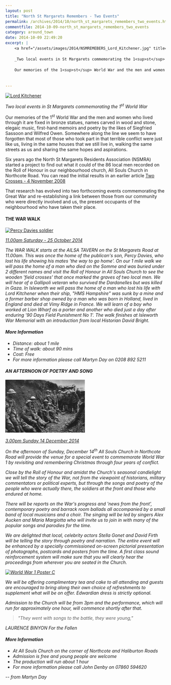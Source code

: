 ```yaml
---
layout: post
title: "North St Margarets Remembers - Two Events"
permalink: /archives/2014/10/north_st_margarets_remembers_two_events.html
commentfile: 2014-10-09-north_st_margarets_remembers_two_events
category: around_town
date: 2014-10-09 22:49:20
excerpt: |
    <a href="/assets/images/2014/NSMREMEBERS_Lord_Kitchener.jpg" title="See larger version of - Lord Kitchener"><img src="/assets/images/2014/NSMREMEBERS_Lord_Kitchener_thumb.jpg" width="150" height="204" alt="Lord Kitchener" class="photo right" /></a>
    
    _Two local events in St Margarets commemorating the 1<sup>st</sup> World War_
    
    Our memories of the 1<sup>st</sup> World War and the men and women who lived through it are fixed in bronze statues, names carved in wood and stone, elegaic music, first-hand memoirs and poetry by the likes of Siegfried Sassoon and Wilfred Owen. Somewhere along the line we seem to have forgotten that most of those who took part in that terrible conflict were just like us, living in the same houses that we still live in,  walking the same streets as us and sharing the same hopes and aspirations.
    

---
```


<a href="/assets/images/2014/NSMREMEBERS_Lord_Kitchener.jpg" title="See larger version of - Lord Kitchener"><img src="/assets/images/2014/NSMREMEBERS_Lord_Kitchener_thumb.jpg" width="250" height="341" alt="Lord Kitchener" class="photo right" /></a>

*Two local events in St Margarets commemorating the 1<sup>st</sup> World War*

Our memories of the 1<sup>st</sup> World War and the men and women who lived through it are fixed in bronze statues, names carved in wood and stone, elegaic music, first-hand memoirs and poetry by the likes of Siegfried Sassoon and Wilfred Owen. Somewhere along the line we seem to have forgotten that most of those who took part in that terrible conflict were just like us, living in the same houses that we still live in, walking the same streets as us and sharing the same hopes and aspirations.

Six years ago the North St Margarets Residents Association (NSMRA) started a project to find out what it could of the 86 local men recorded on the Roll of Honour in our neighbourhood church, All Souls Church in Northcote Road. You can read the initial results in an earlier article [Two Crosses - 4 November 2008](https://stmargarets.london/archives/2008/11/two_crosses.html)

That research has evolved into two forthcoming events commemorating the Great War and re-establishing a link between those from our community who were directly involved and us, the present occupants of the neighbourhood who have taken their place.

#### THE WAR WALK

<a href="/assets/images/2014/NSMREMEBERS_Percy_Davies_-_soldier.jpg" title="See larger version of - Percy Davies   soldier"><img src="/assets/images/2014/NSMREMEBERS_Percy_Davies_-_soldier_thumb.jpg" width="250" height="562" alt="Percy Davies   soldier" class="photo right" /></a>

<em>[11.00am Saturday - 25 October 2014](https://stmargarets.london/event/event/200705144673</em>)

The WAR WALK starts at the AILSA TAVERN on the St Margarets Road at 11.00am. This was once the home of the publican's son, Percy Davies, who lost his life showing his mates 'the way to go home'. On our 1 mile walk we will pass the home of a man who died on the Somme and was buried under 2 different names and visit the Roll of Honour in All Souls Church to see the wooden 'field crosses' that once marked the graves of two local men. We will hear of a Gallipoli veteran who survived the Dardanelles but was killed in Gaza. In Isleworth we will pass the home of a man who lost his life with Lord Kitchener when their ship, "HMS Hampshire" was sunk by a mine and a former barber shop owned by a man who was born in Holland, lived in England and died at Vimy Ridge in France. We will learn of a boy who worked at Lion Wharf as a porter and another who died just a day after enduring '90 Days Field Punishment No 1'. The walk finishes at Isleworth War Memorial with an introduction from local Historian David Bright.

#### More Information

-   Distance: about 1 mile
-   Time of walk: about 90 mins
-   Cost: *Free*
-   For more information please call Martyn Day on 0208 892 5211

#### AN AFTERNOON OF POETRY AND SONG

<a href="/assets/images/2014/NSMREMEBERS_Exhausted_soldiers..jpg" title="See larger version of - Exhausted soldiers."><img src="/assets/images/2014/NSMREMEBERS_Exhausted_soldiers_thumb." width="250" height="166" alt="Exhausted soldiers." class="photo right" /></a>

<em>[3.00pm Sunday 14 December 2014](https://stmargarets.london/event/event/200705144672</em>)

On the afternoon of Sunday, December 14<sup>th</sup> All Souls Church in Northcote Road will provide the venue for a special event to commemorate World War 1 by revisiting and remembering Christmas through four years of conflict.

Close by the Roll of Honour and amidst the Church's seasonal candlelight we will tell the story of the War, not from the viewpoint of historians, military commentators or political experts, but through the songs and poetry of the people who were actually there, the soldiers at the front and those who endured at home.

There will be reports on the War's progress and 'news from the front', contemporary poetry and barrack room ballads all accompanied by a small band of local musicians and a choir. The singing will be led by singers Alex Aucken and Maria Margiotta who will invite us to join in with many of the popular songs and parodies for the time.

We are delighted that local, celebrity actors Stella Gonet and David Firth will be telling the story through poetry and narration. The entire event will be enhanced by a specially commissioned on-screen pictorial presentation of photographs, postcards and posters from the time. A first class sound reinforcement system will make sure that you will clearly hear the proceedings from wherever you are seated in the Church.

<a href="/assets/images/2014/NSMREMEBERS_World_War_1_Poster_C.jpg" title="See larger version of - World War 1 Poster C"><img src="/assets/images/2014/NSMREMEBERS_World_War_1_Poster_C_thumb.jpg" width="250" height="385" alt="World War 1 Poster C" class="photo right" /></a>

We will be offering complimentary tea and cake to all attending and guests are encouraged to bring along their own choice of refreshments to supplement what will be on offer. Edwardian dress is strictly optional.

Admission to the Church will be from 3pm and the performance, which will run for approximately one hour, will commence shortly after that.

> "They went with songs to the battle, they were young,"

<cite>LAURENCE BINYON For the Fallen</cite>

#### More Information

-   At All Souls Church on the corner of Northcote and Haliburton Roads
-   Admission is free and young people are welcome
-   The production will run about 1 hour
-   For more information please call John Denby on 07860 594620

<cite>-- from Martyn Day</cite>
